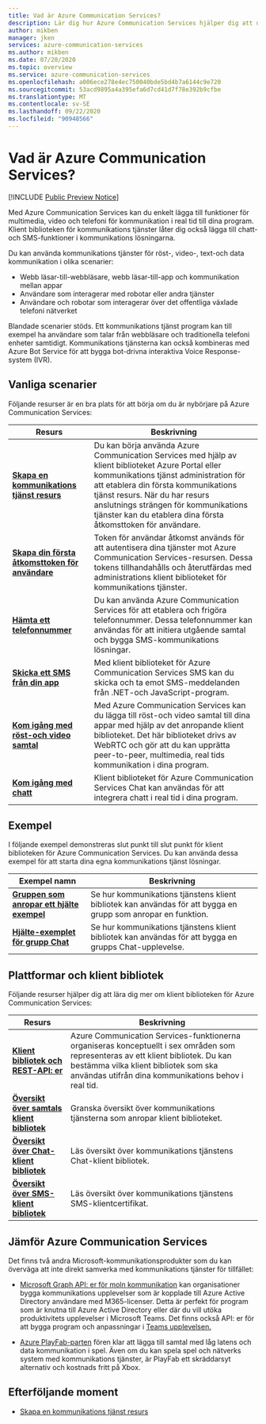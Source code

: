 ```yaml
---
title: Vad är Azure Communication Services?
description: Lär dig hur Azure Communication Services hjälper dig att utveckla omfattande användar upplevelser med real tids kommunikation.
author: mikben
manager: jken
services: azure-communication-services
ms.author: mikben
ms.date: 07/20/2020
ms.topic: overview
ms.service: azure-communication-services
ms.openlocfilehash: a006ece278e4ec750040bde5bd4b7a6144c9e720
ms.sourcegitcommit: 53acd9895a4a395efa6d7cd41d7f78e392b9cfbe
ms.translationtype: MT
ms.contentlocale: sv-SE
ms.lasthandoff: 09/22/2020
ms.locfileid: "90948566"
---
```

# <a name="what-is-azure-communication-services"></a>Vad är Azure Communication Services?

[!INCLUDE [Public Preview Notice](./includes/public-preview-include.md)]

Med Azure Communication Services kan du enkelt lägga till funktioner för multimedia, video och telefoni för kommunikation i real tid till dina program. Klient biblioteken för kommunikations tjänster låter dig också lägga till chatt-och SMS-funktioner i kommunikations lösningarna.

Du kan använda kommunikations tjänster för röst-, video-, text-och data kommunikation i olika scenarier:

- Webb läsar-till-webbläsare, webb läsar-till-app och kommunikation mellan appar
- Användare som interagerar med robotar eller andra tjänster
- Användare och robotar som interagerar över det offentliga växlade telefoni nätverket

Blandade scenarier stöds. Ett kommunikations tjänst program kan till exempel ha användare som talar från webbläsare och traditionella telefoni enheter samtidigt. Kommunikations tjänsterna kan också kombineras med Azure Bot Service för att bygga bot-drivna interaktiva Voice Response-system (IVR).

## <a name="common-scenarios"></a>Vanliga scenarier

Följande resurser är en bra plats för att börja om du är nybörjare på Azure Communication Services:
<br>

| Resurs                               |Beskrivning                           |
|---                                    |---                                   |
|**[Skapa en kommunikations tjänst resurs](./quickstarts/create-communication-resource.md)**|Du kan börja använda Azure Communication Services med hjälp av klient biblioteket Azure Portal eller kommunikations tjänst administration för att etablera din första kommunikations tjänst resurs. När du har resurs anslutnings strängen för kommunikations tjänster kan du etablera dina första åtkomsttoken för användare.|
|**[Skapa din första åtkomsttoken för användare](./quickstarts/access-tokens.md)**|Token för användar åtkomst används för att autentisera dina tjänster mot Azure Communication Services-resursen. Dessa tokens tillhandahålls och återutfärdas med administrations klient biblioteket för kommunikations tjänster.|
|**[Hämta ett telefonnummer](./quickstarts/telephony-sms/get-phone-number.md)**|Du kan använda Azure Communication Services för att etablera och frigöra telefonnummer. Dessa telefonnummer kan användas för att initiera utgående samtal och bygga SMS-kommunikations lösningar.|
|**[Skicka ett SMS från din app](./quickstarts/telephony-sms/send.md)**|Med klient biblioteket för Azure Communication Services SMS kan du skicka och ta emot SMS-meddelanden från .NET-och JavaScript-program.|
|**[Kom igång med röst-och video samtal](./quickstarts/voice-video-calling/getting-started-with-calling.md)**| Med Azure Communication Services kan du lägga till röst-och video samtal till dina appar med hjälp av det anropande klient biblioteket. Det här biblioteket drivs av WebRTC och gör att du kan upprätta peer-to-peer, multimedia, real tids kommunikation i dina program.|
|**[Kom igång med chatt](./quickstarts/chat/get-started.md)**|Klient biblioteket för Azure Communication Services Chat kan användas för att integrera chatt i real tid i dina program.|


## <a name="samples"></a>Exempel

I följande exempel demonstreras slut punkt till slut punkt för klient biblioteken för Azure Communication Services. Du kan använda dessa exempel för att starta dina egna kommunikations tjänst lösningar.
<br>

| Exempel namn                               | Beskrivning                           |
|---                                    |---                                   |
|**[Gruppen som anropar ett hjälte exempel](./samples/calling-hero-sample.md)**|Se hur kommunikations tjänstens klient bibliotek kan användas för att bygga en grupp som anropar en funktion.|
|**[Hjälte-exemplet för grupp Chat](./samples/chat-hero-sample.md)**|Se hur kommunikations tjänstens klient bibliotek kan användas för att bygga en grupps Chat-upplevelse.|


## <a name="platforms-and-client-libraries"></a>Plattformar och klient bibliotek

Följande resurser hjälper dig att lära dig mer om klient biblioteken för Azure Communication Services:

| Resurs                               | Beskrivning                           |
|---                                    |---                                   |
|**[Klient bibliotek och REST-API: er](./concepts/sdk-options.md)**|Azure Communication Services-funktionerna organiseras konceptuellt i sex områden som representeras av ett klient bibliotek. Du kan bestämma vilka klient bibliotek som ska användas utifrån dina kommunikations behov i real tid.|
|**[Översikt över samtals klient bibliotek](./concepts/voice-video-calling/calling-sdk-features.md)**|Granska översikt över kommunikations tjänsterna som anropar klient biblioteket.|
|**[Översikt över Chat-klient bibliotek](./concepts/chat/sdk-features.md)**|Läs översikt över kommunikations tjänstens Chat-klient bibliotek.|
|**[Översikt över SMS-klient bibliotek](./concepts/telephony-sms/sdk-features.md)**|Läs översikt över kommunikations tjänstens SMS-klientcertifikat.|

## <a name="compare-azure-communication-services"></a>Jämför Azure Communication Services

Det finns två andra Microsoft-kommunikationsprodukter som du kan överväga att inte direkt samverka med kommunikations tjänster för tillfället:

 - [Microsoft Graph API: er för moln kommunikation](https://docs.microsoft.com/graph/cloud-communications-concept-overview) kan organisationer bygga kommunikations upplevelser som är kopplade till Azure Active Directory användare med M365-licenser. Detta är perfekt för program som är knutna till Azure Active Directory eller där du vill utöka produktivitets upplevelser i Microsoft Teams. Det finns också API: er för att bygga program och anpassningar i [Teams upplevelsen.](https://docs.microsoft.com/microsoftteams/platform/?view=msteams-client-js-latest&preserve-view=true)

 - [Azure PlayFab-parten](https://docs.microsoft.com/gaming/playfab/features/multiplayer/networking/) fören klar att lägga till samtal med låg latens och data kommunikation i spel. Även om du kan spela spel och nätverks system med kommunikations tjänster, är PlayFab ett skräddarsyt alternativ och kostnads fritt på Xbox.


## <a name="next-steps"></a>Efterföljande moment

 - [Skapa en kommunikations tjänst resurs](./quickstarts/create-communication-resource.md)
